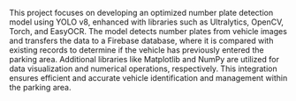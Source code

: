 This project focuses on developing an optimized number plate detection model using YOLO v8, enhanced with libraries such as Ultralytics, OpenCV, Torch, and EasyOCR. The model detects number plates from vehicle images and transfers the data to a Firebase database, where it is compared with existing records to determine if the vehicle has previously entered the parking area. Additional 
libraries like Matplotlib and NumPy are utilized for data visualization and numerical operations, respectively. This integration ensures 
efficient and accurate vehicle identification and management within the parking area. 

